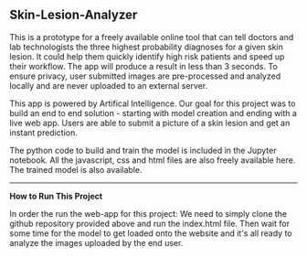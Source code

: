 
## Skin-Lesion-Analyzer

This is a prototype for a freely available online tool that can tell doctors and lab technologists the three highest probability diagnoses for a given skin lesion. It could help them quickly identify high risk patients and speed up their workflow. The app will produce a result in less than 3 seconds. To ensure privacy, user submitted images are pre-processed and analyzed locally and are never uploaded to an external server. 

This app is powered by Artifical Intelligence. 
Our goal for this project was to build an end to end solution - starting with model creation and ending with a live web app. Users are able to submit a picture of a skin lesion and get an instant prediction. 


The python code to build and train the model is included in the Jupyter notebook. All the javascript, css and html files are also freely available here. The trained model is also available.


<hr>


<b>How to Run This Project</b>

In order the run the web-app for this project: 
We need to simply clone the github repository provided above and run the index.html file. Then wait for some time for the model to get loaded onto the website and it's all ready to analyze the images uploaded by the end user. 


